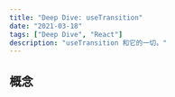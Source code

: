 ```yaml
---
title: "Deep Dive: useTransition"
date: "2021-03-18"
tags: ["Deep Dive", "React"]
description: "useTransition 和它的一切。"
---
```


## 概念
